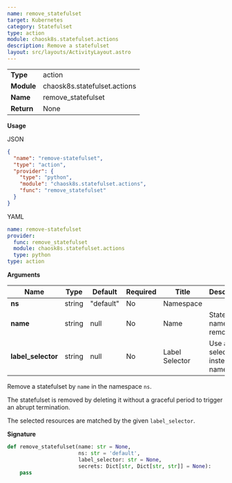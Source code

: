 ```yaml
---
name: remove_statefulset
target: Kubernetes
category: Statefulset
type: action
module: chaosk8s.statefulset.actions
description: Remove a statefulset
layout: src/layouts/ActivityLayout.astro
---
```


|            |                              |
| ---------- | ---------------------------- |
| **Type**   | action                       |
| **Module** | chaosk8s.statefulset.actions |
| **Name**   | remove_statefulset           |
| **Return** | None                         |

**Usage**

JSON

```json
{
  "name": "remove-statefulset",
  "type": "action",
  "provider": {
    "type": "python",
    "module": "chaosk8s.statefulset.actions",
    "func": "remove_statefulset"
  }
}
```

YAML

```yaml
name: remove-statefulset
provider:
  func: remove_statefulset
  module: chaosk8s.statefulset.actions
  type: python
type: action
```

**Arguments**

| Name               | Type   | Default   | Required | Title          | Description                            |
| ------------------ | ------ | --------- | -------- | -------------- | -------------------------------------- |
| **ns**             | string | "default" | No       | Namespace      |                                        |
| **name**           | string | null      | No       | Name           | Statefulset name to remove             |
| **label_selector** | string | null      | No       | Label Selector | Use a label selector instead of a name |

Remove a statefulset by `name` in the namespace `ns`.

The statefulset is removed by deleting it without a graceful period to trigger an abrupt termination.

The selected resources are matched by the given `label_selector`.

**Signature**

```python
def remove_statefulset(name: str = None,
                       ns: str = 'default',
                       label_selector: str = None,
                       secrets: Dict[str, Dict[str, str]] = None):
    pass
```
